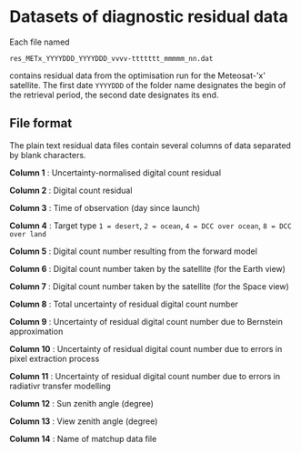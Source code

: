 # Datasets of diagnostic residual data

Each file named

    res_METx_YYYYDDD_YYYYDDD_vvvv-ttttttt_mmmmm_nn.dat
    
contains residual data from the optimisation run for the Meteosat-'x' satellite. The first date `YYYYDDD` of the folder name designates the begin of the retrieval period, the second date designates its end.

## File format

The plain text residual data files contain several columns of data separated by blank characters. 

**Column 1**
:  Uncertainty-normalised digital count residual

**Column 2**
:  Digital count residual

**Column 3**
:  Time of observation (day since launch)

**Column 4**
:  Target type `1 = desert`, `2 = ocean`, `4 = DCC over ocean`, `8 = DCC over land`

**Column 5**
:  Digital count number resulting from the forward model

**Column 6**
:  Digital count number taken by the satellite (for the Earth view)

**Column 7**
:  Digital count number taken by the satellite (for the Space view)

**Column 8**
:  Total uncertainty of residual digital count number

**Column 9**
:  Uncertainty of residual digital count number due to Bernstein approximation

**Column 10**
:  Uncertainty of residual digital count number due to errors in pixel extraction process

**Column 11**
:  Uncertainty of residual digital count number due to errors in radiativr transfer modelling

**Column 12**
:  Sun zenith angle (degree)

**Column 13**
:  View zenith angle (degree)

**Column 14**
:  Name of matchup data file 

